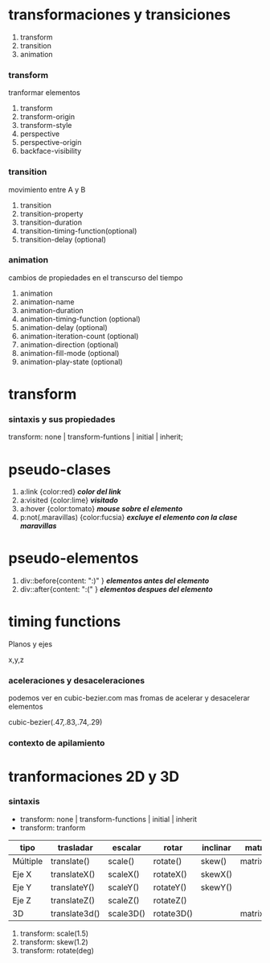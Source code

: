 # transformaciones y transiciones
1. transform
2. transition
3. animation

### transform
tranformar elementos
1. transform
2. transform-origin
3. transform-style
4. perspective
5. perspective-origin
6. backface-visibility

### transition
movimiento entre A y B
1. transition
2. transition-property
3. transition-duration
4. transition-timing-function(optional)
5. transition-delay (optional)

### animation
cambios de propiedades en el transcurso del tiempo 
1. animation
2. animation-name
3. animation-duration 
4. animation-timing-function (optional)
5. animation-delay (optional)
6. animation-iteration-count (optional)
7. animation-direction (optional)
8. animation-fill-mode (optional) 
9. animation-play-state (optional)

# transform
### sintaxis y sus propiedades
transform: none | transform-funtions | initial | inherit;

# pseudo-clases
1. a:link   {color:red} ***color del link***
2. a:visited    {color:lime} ***visitado***
3. a:hover    {color:tomato} ***mouse sobre el elemento***
4. p:not(.maravillas)   {color:fucsia} ***excluye el elemento con la clase maravillas***

# pseudo-elementos
1. div::before{content: ":)" } ***elementos antes del elemento*** 
1. div::after{content: ":(" } ***elementos despues del elemento*** 

# timing functions
Planos y ejes 

x,y,z

### aceleraciones y desaceleraciones
podemos ver en cubic-bezier.com mas fromas de acelerar y desacelerar elementos

cubic-bezier(.47,.83,.74,.29)

### contexto de apilamiento

# tranformaciones 2D y 3D
### sintaxis 
- transform: none | transform-functions | initial | inherit
- transform: tranform

|tipo|trasladar|escalar|rotar|inclinar|matriz|perspectiva|
|---|---|---|---|---|---|---|
|Múltiple | translate()| scale()| rotate() | skew() | matrix() | perspective() |
|Eje X| translateX() | scaleX() | rotateX() | skewX() |
|Eje Y| translateY() | scaleY() | rotateY() | skewY() |
|Eje Z| translateZ() | scaleZ() | rotateZ() | 
|3D | translate3d() | scale3D() | rotate3D()| |matrix3D|

1. transform: scale(1.5)
2. transform: skew(1.2)
3. transform: rotate(deg)


